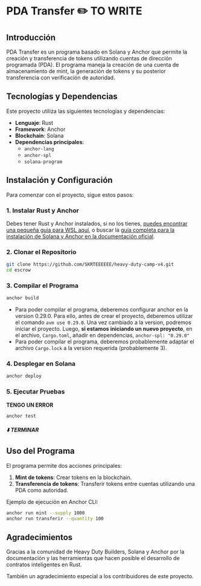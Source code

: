 # PDA Transfer ✏️ TO WRITE

## Introducción
PDA Transfer es un programa basado en Solana y Anchor que permite la creación y transferencia de tokens utilizando cuentas de dirección programada (PDA). El programa maneja la creación de una cuenta de almacenamiento de mint, la generación de tokens y su posterior transferencia con verificación de autoridad.

## Tecnologías y Dependencias
Este proyecto utiliza las siguientes tecnologías y dependencias:

- **Lenguaje**: Rust
- **Framework**: Anchor
- **Blockchain**: Solana
- **Dependencias principales**:
  - `anchor-lang`
  - `anchor-spl`
  - `solana-program`

## Instalación y Configuración
Para comenzar con el proyecto, sigue estos pasos:

### 1. Instalar Rust y Anchor
Debes tener Rust y Anchor instalados, si no los tienes, [puedes encontrar una pequeña guia para WSL aquí](../docs/todo.md#config), o buscar la [guía completa para la instalación de Solana y Anchor en la documentación oficial](https://solana.com/es/docs/intro/installation).


### 2. Clonar el Repositorio
```bash
git clone https://github.com/SKRTEEEEEE/heavy-duty-camp-v4.git
cd escrow
```

### 3. Compilar el Programa
```bash
anchor build
```
- Para poder compilar el programa, deberemos configurar anchor en la version 0.29.0. Para ello, antes de crear el proyecto, deberemos utilizar el comando `avm use 0.29.0`. Una vez cambiado a la version, podremos iniciar el proyecto. 
Luego, **si estamos iniciando un nuevo proyecto**, en el archivo, `Cargo.toml`, añadir en dependencias, `anchor-spl: "0.29.0"`
- Para poder compilar el programa, deberemos probablemente adaptar el archivo `Cargo.lock` a la version requerida (probablemente 3).


### 4. Desplegar en Solana 
```bash
anchor deploy
```

### 5. Ejecutar Pruebas
**TENGO UN ERROR**
```bash
anchor test
```
##### ⬇️ TERMINAR
## Uso del Programa
El programa permite dos acciones principales:

1. **Mint de tokens**: Crear tokens en la blockchain.
2. **Transferencia de tokens**: Transferir tokens entre cuentas utilizando una PDA como autoridad.

Ejemplo de ejecución en Anchor CLI:

```bash
anchor run mint --supply 1000
anchor run transferir --quantity 100
```

## Agradecimientos
Gracias a la comunidad de Heavy Duty Builders, Solana y Anchor por la documentación y las herramientas que hacen posible el desarrollo de contratos inteligentes en Rust. 

También un agradecimiento especial a los contribuidores de este proyecto.
